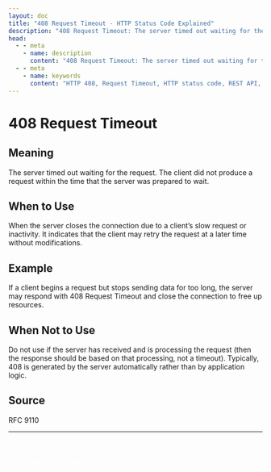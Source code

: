 ```yaml
---
layout: doc
title: "408 Request Timeout - HTTP Status Code Explained"
description: "408 Request Timeout: The server timed out waiting for the request. The client did not produce a request within the time that the server was prepared to wait."
head:
  - - meta
    - name: description
      content: "408 Request Timeout: The server timed out waiting for the request. The client did not produce a request within the time that the server was prepared to wait."
  - - meta
    - name: keywords
      content: "HTTP 408, Request Timeout, HTTP status code, REST API, web development"
---
```


# 408 Request Timeout

## Meaning

The server timed out waiting for the request. The client did not produce a request within the time that the server was prepared to wait.

## When to Use

When the server closes the connection due to a client’s slow request or inactivity. It indicates that the client may retry the request at a later time without modifications.

## Example

If a client begins a request but stops sending data for too long, the server may respond with 408 Request Timeout and close the connection to free up resources.

## When Not to Use

Do not use if the server has received and is processing the request (then the response should be based on that processing, not a timeout). Typically, 408 is generated by the server automatically rather than by application logic.

## Source

RFC 9110

---

<div style="margin-top: 40px;">
  <a href="/http-codes/" style="display: inline-block; padding: 12px 24px; background: hsl(var(--primary)); color: white; text-decoration: none; border-radius: var(--radius); font-weight: 500; transition: all 0.2s ease;">← Back to Search</a>
</div>
